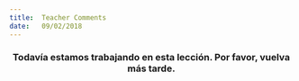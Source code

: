 ```yaml
---
title:  Teacher Comments
date:   09/02/2018
---
```


### <center>Todavía estamos trabajando en esta lección. Por favor, vuelva más tarde.</center>